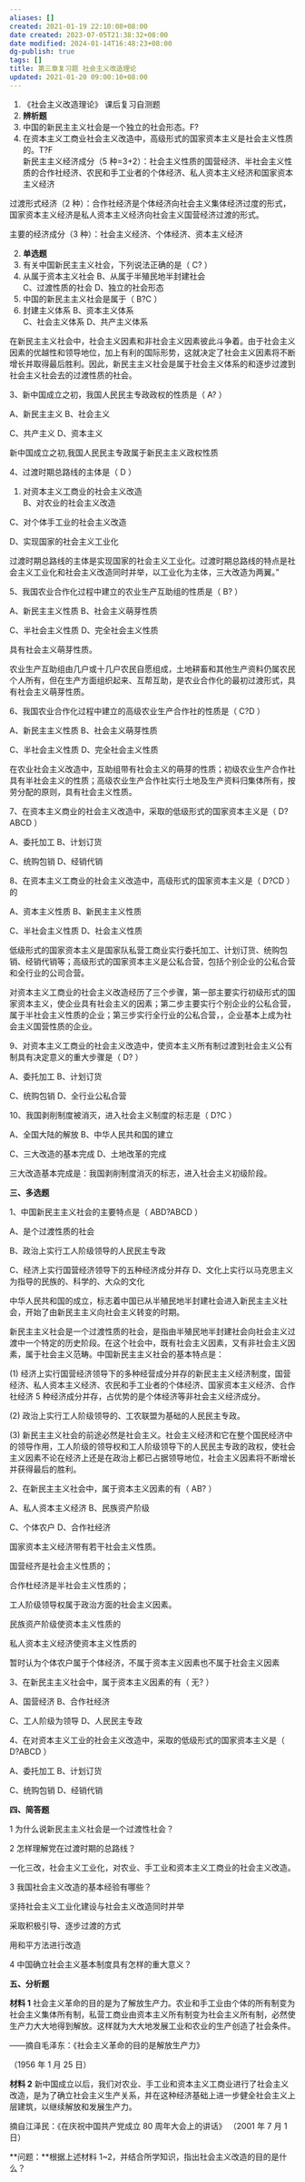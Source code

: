 ```yaml
---
aliases: []
created: 2021-01-19 22:10:08+08:00
date created: 2023-07-05T21:38:32+08:00
date modified: 2024-01-14T16:48:23+08:00
dg-publish: true
tags: []
title: 第三章复习题 社会主义改造理论
updated: 2021-01-20 09:00:10+08:00
---
```


1.  《社会主义改造理论》 课后复习自测题
1.  **辨析题**
1.  中国的新民主主义社会是一个独立的社会形态。F?
2.  在资本主义工商业社会主义改造中，高级形式的国家资本主义是社会主义性质的。T?F  
新民主主义经济成分（5 种=3+2）：社会主义性质的国营经济、半社会主义性质的合作社经济、农民和手工业者的个体经济、私人资本主义经济和国家资本主义经济

过渡形式经济（2 种）：合作社经济是个体经济向社会主义集体经济过度的形式，国家资本主义经济是私人资本主义经济向社会主义国营经济过渡的形式。

主要的经济成分（3 种）：社会主义经济、个体经济、资本主义经济

2.  **单选题**
1.  有关中国新民主主义社会，下列说法正确的是（ C? ）
1.  从属于资本主义社会 B、从属于半殖民地半封建社会  
C、过渡性质的社会 D、独立的社会形态
2.  中国的新民主主义社会是属于（ B?C ）
1.  封建主义体系 B、资本主义体系  
C、社会主义体系 D、共产主义体系

在新民主主义社会中，社会主义因素和非社会主义因素彼此斗争着。由于社会主义因素的优越性和领导地位，加上有利的国际形势，这就决定了社会主义因素将不断增长并取得最后胜利。因此，新民主主义社会是属于社会主义体系的和逐步过渡到社会主义社会去的过渡性质的社会。

3、新中国成立之初，我国人民民主专政政权的性质是（ A? ）

A、新民主主义 B、社会主义

C、共产主义 D、资本主义

新中国成立之初,我国人民民主专政属于新民主主义政权性质

4、过渡时期总路线的主体是（ D ）
1.  对资本主义工商业的社会主义改造  
B、对农业的社会主义改造

C、对个体手工业的社会主义改造

D、实现国家的社会主义工业化

过渡时期总路线的主体是实现国家的社会主义工业化。过渡时期总路线的特点是社会主义工业化和社会主义改造同时并举，以工业化为主体，三大改造为两翼。”

5、我国农业合作化过程中建立的农业生产互助组的性质是（ B? ）

A、新民主主义性质 B、社会主义萌芽性质

C、半社会主义性质 D、完全社会主义性质

具有社会主义萌芽性质。

农业生产互助组由几户或十几户农民自愿组成，土地耕畜和其他生产资料仍属农民个人所有，但在生产方面组织起来、互帮互助，是农业合作化的最初过渡形式，具有社会主义萌芽性质。

6、我国农业合作化过程中建立的高级农业生产合作社的性质是（ C?D ）

A、新民主主义性质 B、社会主义萌芽性质

C、半社会主义性质 D、完全社会主义性质

在农业社会主义改造中，互助组带有社会主义的萌芽的性质；初级农业生产合作社具有半社会主义的性质；高级农业生产合作社实行土地及生产资料归集体所有，按劳分配的原则，具有社会主义性质。

7、在资本主义商业的社会主义改造中，采取的低级形式的国家资本主义是（ D?ABCD ）

A、委托加工 B、计划订货

C、统购包销 D、经销代销

8、在资本主义工商业的社会主义改造中，高级形式的国家资本主义是（ D?CD ）的

A、资本主义性质 B、新民主主义性质

C、半社会主义性质 D、社会主义性质

低级形式的国家资本主义是国家队私营工商业实行委托加工、计划订货、统购包销、经销代销等；高级形式的国家资本主义是公私合营，包括个别企业的公私合营和全行业的公司合营。

对资本主义工商业的社会主义改造经历了三个步骤，第一部主要实行初级形式的国家资本主义，使企业具有社会主义的因素；第二步主要实行个别企业的公私合营，属于半社会主义性质的企业；第三步实行全行业的公私合营，，企业基本上成为社会主义国营性质的企业。

9、对资本主义工商业的社会主义改造中，使资本主义所有制过渡到社会主义公有制具有决定意义的重大步骤是（ D? ）

A、委托加工 B、计划订货

C、统购包销 D、全行业公私合营

10、我国剥削制度被消灭，进入社会主义制度的标志是（ D?C ）

A、全国大陆的解放 B、中华人民共和国的建立

C、三大改造的基本完成 D、土地改革的完成

三大改造基本完成是：我国剥削制度消灭的标志，进入社会主义初级阶段。

**三、多选题**

1、中国新民主主义社会的主要特点是（ ABD?ABCD ）

A、是个过渡性质的社会

B、政治上实行工人阶级领导的人民民主专政

C、经济上实行国营经济领导下的五种经济成分并存 D、文化上实行以马克思主义为指导的民族的、科学的、大众的文化

中华人民共和国的成立，标志着中国已从半殖民地半封建社会进入新民主主义社会，开始了由新民主主义向社会主义转变的时期。

新民主主义社会是一个过渡性质的社会，是指由半殖民地半封建社会向社会主义过渡中一个特定的历史阶段。在这个社会中，既有社会主义因素，又有非社会主义因素，属于社会主义范畴。中国新民主主义社会的基本特点是：

(1) 经济上实行国营经济领导下的多种经营成分并存的新民主主义经济制度，国营经济、私人资本主义经济、农民和手工业者的个体经济、国家资本主义经济、合作社经济 5 种经济成分并存，占优势的是个体经济等非社会主义经济成分。

(2) 政治上实行工人阶级领导的、工农联盟为基础的人民民主专政。

(3) 新民主主义社会的前途必然是社会主义。社会主义经济和它在整个国民经济中的领导作用，工人阶级的领导权和工人阶级领导下的人民民主专政的政权，使社会主义因素不论在经济上还是在政治上都已占据领导地位，社会主义因素将不断增长并获得最后的胜利。

2、在新民主主义社会中，属于资本主义因素的有（ AB? ）

A、私人资本主义经济 B、民族资产阶级

C、个体农户 D、合作社经济

国家资本主义经济带有若干社会主义性质。

国营经齐是社会主义性质的；

合作杜经济是半社会主义性质的；

工人阶级领导权属于政治方面的社会主义因素。

民族资产阶级使资本主义性质的

私人资本主义经济使资本主义性质的

暂时认为个体农户属于个体经济，不属于资本主义因素也不属于社会主义因素

3、在新民主主义社会中，属于资本主义因素的有（ 无? ）

A、国营经济 B、合作社经济

C、工人阶级为领导 D、人民民主专政

4、在对资本主义工业的社会主义改造中，采取的低级形式的国家资本主义是（ D?ABCD ）

A、委托加工 B、计划订货

C、统购包销 D、经销代销

**四、简答题**

1 为什么说新民主主义社会是一个过渡性社会？

2 怎样理解党在过渡时期的总路线？

一化三改，社会主义工业化，对农业、手工业和资本主义工商业的社会主义改造。

3 我国社会主义改造的基本经验有哪些？

坚持社会主义工业化建设与社会主义改造同时并举

采取积极引导、逐步过渡的方式

用和平方法进行改造

4 中国确立社会主义基本制度具有怎样的重大意义？

**五、分析题**

**材料 1** 社会主义革命的目的是为了解放生产力。农业和手工业由个体的所有制变为社会主义集体所有制，私营工商业由资本主义所有制变为社会主义所有制，必然使生产力大大地得到解放。这样就为大大地发展工业和农业的生产创造了社会条件。

——摘自毛泽东：《社会主义革命的目的是解放生产力》

（1956 年 1 月 25 日）

**材料 2** 新中国成立以后，我们对农业、手工业和资本主义工商业进行了社会主义改造，是为了确立社会主义生产关系，并在这种经济基础上进一步健全社会主义上层建筑，以继续解放和发展生产力。

摘自江泽民：《在庆祝中国共产党成立 80 周年大会上的讲话》 （2001 年 7 月 1 日）

**问题：**根据上述材料 1\~2，并结合所学知识，指出社会主义改造的目的是什么？